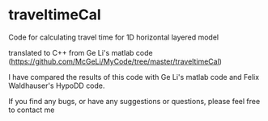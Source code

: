 # traveltimeCal

Code for calculating travel time for 1D horizontal layered model

translated to C++ from Ge Li's matlab code (https://github.com/McGeLi/MyCode/tree/master/traveltimeCal)

I have compared the results of this code with Ge Li's matlab code and Felix Waldhauser's HypoDD code.

If you find any bugs, or have any suggestions or questions, please feel free to contact me
